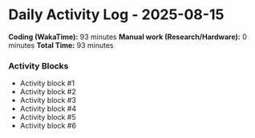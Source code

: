 # Daily Activity Log - 2025-08-15

**Coding (WakaTime):** 93 minutes
**Manual work (Research/Hardware):** 0 minutes
**Total Time:** 93 minutes

### Activity Blocks
- Activity block #1
- Activity block #2
- Activity block #3
- Activity block #4
- Activity block #5
- Activity block #6

